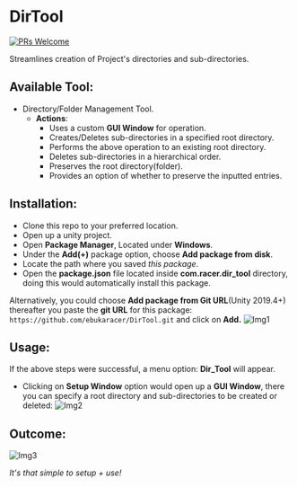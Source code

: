 # DirTool

[![PRs Welcome](https://img.shields.io/badge/PRs-welcome-blue.svg)](http://makeapullrequest.com)

Streamlines creation of Project's directories and sub-directories.

## Available Tool:
- Directory/Folder Management Tool.
	- **Actions**:
		- Uses a custom **GUI Window** for operation.
		- Creates/Deletes sub-directories in a specified root directory.
		- Performs the above operation to an existing root directory.
		- Deletes sub-directories in a hierarchical order.
		- Preserves the root directory(folder).
		- Provides an option of whether to preserve the inputted entries.

## Installation:
- Clone this repo to your preferred location.
- Open up a unity project.
- Open **Package Manager**, Located under **Windows**.
- Under the **Add(+)** package option, choose **Add package from disk**.
- Locate the path where you saved *this package*.
- Open the <b>package.json</b> file located inside <b>com.racer.dir_tool</b> directory, doing this would automatically install this package.

Alternatively, you could choose **Add package from Git URL**(Unity 2019.4+) thereafter you paste the **git URL** for this package: `https://github.com/ebukaracer/DirTool.git` and click on **Add.**
![Img1](https://i.ibb.co/T0CWhys/Option1.png)

## Usage:
If the above steps were successful, a menu option: **Dir_Tool** will appear.
 - Clicking on **Setup Window** option would open up a **GUI Window**, there you can specify a root directory and sub-directories to be created or deleted: ![Img2](https://i.ibb.co/JRHdXBh/Option2.png)

## Outcome:
![Img3](https://i.ibb.co/ZBDfP8F/Option3.png) 

*It's that simple to setup + use!*